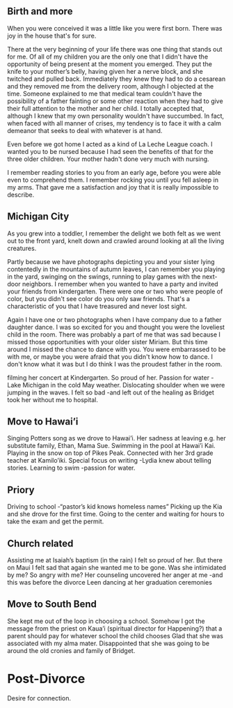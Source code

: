 ## Birth and more
When you were conceived it was a little like you were first born. There was joy in the house that's for sure.

There at the very beginning of your life there was one thing that stands out for me. Of all of my children you are the only one that I didn't have the opportunity of being present at the moment you emerged. They put the knife to your mother’s belly, having given her a nerve block, and she twitched and pulled back. Immediately they knew they had to do a cesarean and they removed me from the delivery room, although I objected at the time. Someone explained to me that medical team couldn't have the possibility of a father fainting or some other reaction when they had to give their full attention to the mother and her child. I totally accepted that, although I knew that my own personality wouldn't have succumbed. In fact, when faced with all manner of crises, my tendency is to face it with a calm demeanor that seeks to deal with whatever is at hand.

Even before we got home I acted as a kind of La Leche League coach. I wanted you to be nursed because I had seen the benefits of that for the three older children. Your mother hadn't done very much with nursing.

I remember reading stories to you from an early age, before you were able even to comprehend them. I remember rocking you until you fell asleep in my arms. That gave me a satisfaction and joy that it is really impossible to describe.
## Michigan City
As you grew into a toddler, I remember the delight we both felt as we went out to the front yard, knelt down and crawled around looking at all the living creatures.

Partly because we have photographs depicting you and your sister lying contentedly in the mountains of autumn leaves, I can remember you playing in the yard, swinging on the swings, running to play games with the next-door neighbors. I remember when you wanted to have a party and invited your friends from kindergarten. There were one or two who were people of color, but you didn't see color do you only saw friends. That's a characteristic of you that I have treasured and never lost sight.

Again I have one or two photographs when I have company due to a father daughter dance. I was so excited for you and thought you were the loveliest child in the room. There was probably a part of me that was sad because I missed those opportunities with your older sister Miriam. But this time around I missed the chance to dance with you. You were embarrassed to be with me, or maybe you were afraid that you didn't know how to dance. I don't know what it was but I do think I was the proudest father in the room.

filming her concert at Kindergarten. So proud of her.
Passion for water -Lake Michigan in the cold May weather. Dislocating shoulder when we were jumping in the waves. I felt so bad -and left out of the healing as Bridget took her without me to hospital.
## Move to Hawai’i
Singing Potters song as we drove to Hawai’i. Her sadness at leaving e.g. her substitute family, Ethan, Mama Sue.
Swimming in the pool at Hawai’i Kai.
Playing in the snow on top of Pikes Peak.
Connected with her 3rd grade teacher at Kamilo’iki. Special focus on writing -Lydia knew about telling stories.
Learning to swim -passion for water.
## Priory
Driving to school -“pastor’s kid knows homeless names”
Picking up the Kia and she drove for the first time. Going to the center and waiting for hours to take the exam and get the permit.
## Church related
Assisting me at Isaiah’s baptism (in the rain)
I felt so proud of her.
But there on Maui I felt sad that again she wanted me to be gone.
Was she intimidated by me?
So angry with me?
Her counseling uncovered her anger at me -and this was before the divorce
Leen dancing at her graduation ceremonies
## Move to South Bend
She kept me out of the loop in choosing a school.
Somehow I got the message from the priest on Kaua’i (spiritual director for Happening?) that a parent should pay for whatever school the child chooses
Glad that she was associated with my alma mater. Disappointed that she was going to be around the old cronies and family of Bridget.
# Post-Divorce
Desire for connection.
